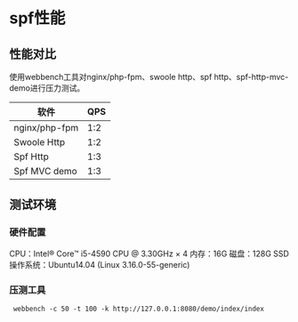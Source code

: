 # spf性能
## 性能对比
使用webbench工具对nginx/php-fpm、swoole http、spf http、spf-http-mvc-demo进行压力测试。

| 软件 | QPS |
| -- | -- |
| nginx/php-fpm  | 1:2 |
| Swoole Http    | 1:2 |
| Spf Http       | 1:3 |
| Spf MVC demo   | 1:3 |

## 测试环境
### 硬件配置
CPU：Intel® Core™ i5-4590 CPU @ 3.30GHz × 4
内存：16G
磁盘：128G SSD
操作系统：Ubuntu14.04 (Linux 3.16.0-55-generic)

### 压测工具

```shell
 webbench -c 50 -t 100 -k http://127.0.0.1:8080/demo/index/index
```
